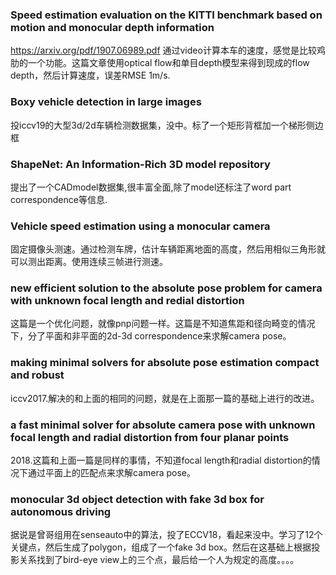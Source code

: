 ### Speed estimation evaluation on the KITTI benchmark based on motion and monocular depth information
https://arxiv.org/pdf/1907.06989.pdf
通过video计算本车的速度，感觉是比较鸡肋的一个功能。这篇文章使用optical flow和单目depth模型来得到现成的flow depth，然后计算速度，误差RMSE 1m/s.

### Boxy vehicle detection in large images
投iccv19的大型3d/2d车辆检测数据集，没中。标了一个矩形背框加一个梯形侧边框

### ShapeNet: An Information-Rich 3D model repository
提出了一个CADmodel数据集,很丰富全面,除了model还标注了word part correspondence等信息.

### Vehicle speed estimation using a monocular camera
固定摄像头测速。通过检测车牌，估计车辆距离地面的高度，然后用相似三角形就可以测出距离。使用连续三帧进行测速。

### new efficient solution to the absolute pose problem for camera with unknown focal length and redial distortion
这篇是一个优化问题，就像pnp问题一样。这篇是不知道焦距和径向畸变的情况下，分了平面和非平面的2d-3d correspondence来求解camera pose。

### making minimal solvers for absolute pose estimation compact and robust
iccv2017.解决的和上面的相同的问题，就是在上面那一篇的基础上进行的改进。

### a fast minimal solver for absolute camera pose with unknown focal length and radial distortion from four planar points
2018.这篇和上面一篇是同样的事情，不知道focal length和radial distortion的情况下通过平面上的匹配点来求解camera pose。

### monocular 3d object detection with fake 3d box for autonomous driving
据说是曾哥组用在senseauto中的算法，投了ECCV18，看起来没中。学习了12个关键点，然后生成了polygon，组成了一个fake 3d box。然后在这基础上根据投影关系找到了bird-eye view上的三个点，最后给一个人为规定的高度。。。。

